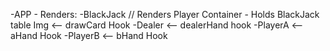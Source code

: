 -APP - Renders:
        -BlackJack // Renders Player Container - Holds BlackJack table Img  <-- drawCard Hook
                -Dealer <-- dealerHand hook
                -PlayerA <-- aHand Hook
                -PlayerB <-- bHand Hook
